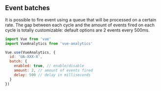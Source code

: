 ## Event batches

It is possible to fire event using a queue that will be processed on a certain rate.
The gap between each cycle and the amount of events fired on each cycle is totally customizable: default options are 2 events every 500ms.

```js
import Vue from 'vue'
import VueAnalytics from 'vue-analytics'

Vue.use(VueAnalytics, {
  id: 'UA-XXX-X',
  batch: {
    enabled: true, // enable/disable
    amount: 2, // amount of events fired
    delay: 500 // delay in milliseconds
  }
})
```